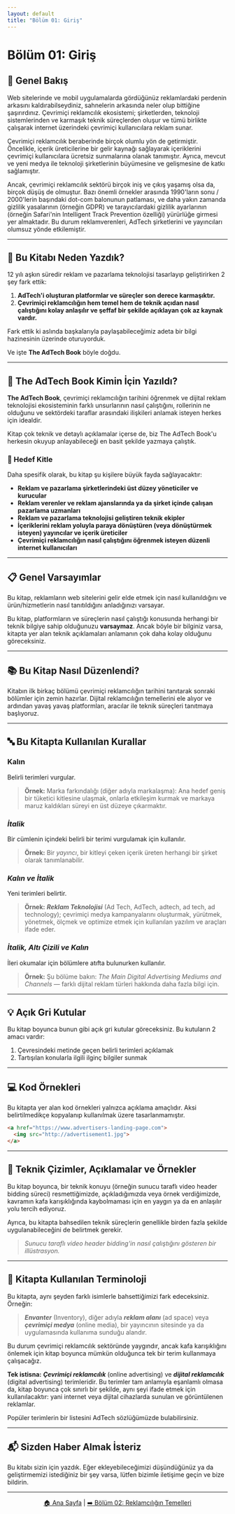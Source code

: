 ```yaml
---
layout: default
title: "Bölüm 01: Giriş"
---
```


# Bölüm 01: Giriş

## 📖 Genel Bakış

Web sitelerinde ve mobil uygulamalarda gördüğünüz reklamlardaki perdenin arkasını kaldırabilseydiniz, sahnelerin arkasında neler olup bittiğine şaşırırdınız. Çevrimiçi reklamcılık ekosistemi; şirketlerden, teknoloji sistemlerinden ve karmaşık teknik süreçlerden oluşur ve tümü birlikte çalışarak internet üzerindeki çevrimiçi kullanıcılara reklam sunar.

Çevrimiçi reklamcılık beraberinde birçok olumlu yön de getirmiştir. Öncelikle, içerik üreticilerine bir gelir kaynağı sağlayarak içeriklerini çevrimiçi kullanıcılara ücretsiz sunmalarına olanak tanımıştır. Ayrıca, mevcut ve yeni medya ile teknoloji şirketlerinin büyümesine ve gelişmesine de katkı sağlamıştır.

Ancak, çevrimiçi reklamcılık sektörü birçok iniş ve çıkış yaşamış olsa da, birçok düşüş de olmuştur. Bazı önemli örnekler arasında 1990'ların sonu / 2000'lerin başındaki dot-com balonunun patlaması, ve daha yakın zamanda gizlilik yasalarının (örneğin GDPR) ve tarayıcılardaki gizlilik ayarlarının (örneğin Safari'nin Intelligent Track Prevention özelliği) yürürlüğe girmesi yer almaktadır. Bu durum reklamverenleri, AdTech şirketlerini ve yayıncıları olumsuz yönde etkilemiştir.

---

## 🤔 Bu Kitabı Neden Yazdık?

12 yılı aşkın süredir reklam ve pazarlama teknolojisi tasarlayıp geliştirirken 2 şey fark ettik:

1. **AdTech'i oluşturan platformlar ve süreçler son derece karmaşıktır.**
2. **Çevrimiçi reklamcılığın hem temel hem de teknik açıdan nasıl çalıştığını kolay anlaşılır ve şeffaf bir şekilde açıklayan çok az kaynak vardır.**

Fark ettik ki aslında başkalarıyla paylaşabileceğimiz adeta bir bilgi hazinesinin üzerinde oturuyorduk.

Ve işte **The AdTech Book** böyle doğdu.

---

## 👥 The AdTech Book Kimin İçin Yazıldı?

**The AdTech Book**, çevrimiçi reklamcılığın tarihini öğrenmek ve dijital reklam teknolojisi ekosisteminin farklı unsurlarının nasıl çalıştığını, rollerinin ne olduğunu ve sektördeki taraflar arasındaki ilişkileri anlamak isteyen herkes için idealdir.

Kitap çok teknik ve detaylı açıklamalar içerse de, biz The AdTech Book'u herkesin okuyup anlayabileceği en basit şekilde yazmaya çalıştık.

### 🎯 Hedef Kitle

Daha spesifik olarak, bu kitap şu kişilere büyük fayda sağlayacaktır:

- **Reklam ve pazarlama şirketlerindeki üst düzey yöneticiler ve kurucular**
- **Reklam verenler ve reklam ajanslarında ya da şirket içinde çalışan pazarlama uzmanları**
- **Reklam ve pazarlama teknolojisi geliştiren teknik ekipler**
- **İçeriklerini reklam yoluyla paraya dönüştüren (veya dönüştürmek isteyen) yayıncılar ve içerik üreticiler**
- **Çevrimiçi reklamcılığın nasıl çalıştığını öğrenmek isteyen düzenli internet kullanıcıları**

---

## 📋 Genel Varsayımlar

Bu kitap, reklamların web sitelerini gelir elde etmek için nasıl kullanıldığını ve ürün/hizmetlerin nasıl tanıtıldığını anladığınızı varsayar. 

Bu kitap, platformların ve süreçlerin nasıl çalıştığı konusunda herhangi bir teknik bilgiye sahip olduğunuzu **varsaymaz**. Ancak böyle bir bilginiz varsa, kitapta yer alan teknik açıklamaları anlamanın çok daha kolay olduğunu göreceksiniz.

---

## 📚 Bu Kitap Nasıl Düzenlendi?

Kitabın ilk birkaç bölümü çevrimiçi reklamcılığın tarihini tanıtarak sonraki bölümler için zemin hazırlar. Dijital reklamcılığın temellerini ele alıyor ve ardından yavaş yavaş platformları, aracılar ile teknik süreçleri tanıtmaya başlıyoruz.

---

## 🔤 Bu Kitapta Kullanılan Kurallar

### **Kalın**

Belirli terimleri vurgular.

> **Örnek:** Marka farkındalığı (diğer adıyla markalaşma): Ana hedef geniş bir tüketici kitlesine ulaşmak, onlarla etkileşim kurmak ve markaya maruz kaldıkları süreyi en üst düzeye çıkarmaktır.

### *İtalik*

Bir cümlenin içindeki belirli bir terimi vurgulamak için kullanılır.

> **Örnek:** Bir *yayıncı*, bir kitleyi çeken içerik üreten herhangi bir şirket olarak tanımlanabilir.

### ***Kalın ve İtalik***

Yeni terimleri belirtir.

> **Örnek:** ***Reklam Teknolojisi*** (Ad Tech, AdTech, adtech, ad tech, ad technology); çevrimiçi medya kampanyalarını oluşturmak, yürütmek, yönetmek, ölçmek ve optimize etmek için kullanılan yazılım ve araçları ifade eder.

### ***İtalik, Altı Çizili ve Kalın***

İleri okumalar için bölümlere atıfta bulunurken kullanılır.

> **Örnek:** Şu bölüme bakın: *The Main Digital Advertising Mediums and Channels* — farklı dijital reklam türleri hakkında daha fazla bilgi için.

---

## 💡 Açık Gri Kutular

Bu kitap boyunca bunun gibi açık gri kutular göreceksiniz. Bu kutuların 2 amacı vardır:

1. Çevresindeki metinde geçen belirli terimleri açıklamak
2. Tartışılan konularla ilgili ilginç bilgiler sunmak

---

## 💻 Kod Örnekleri

Bu kitapta yer alan kod örnekleri yalnızca açıklama amaçlıdır. Aksi belirtilmedikçe kopyalanıp kullanılmak üzere tasarlanmamıştır.

```html
<a href="https://www.advertisers-landing-page.com">
  <img src="http://advertisement1.jpg">
</a>
```

---

## 🎨 Teknik Çizimler, Açıklamalar ve Örnekler

Bu kitap boyunca, bir teknik konuyu (örneğin sunucu taraflı video header bidding süreci) resmettiğimizde, açıkladığımızda veya örnek verdiğimizde, kavramın kafa karışıklığında kaybolmaması için en yaygın ya da en anlaşılır yolu tercih ediyoruz.

Ayrıca, bu kitapta bahsedilen teknik süreçlerin genellikle birden fazla şekilde uygulanabileceğini de belirtmek gerekir.

> *Sunucu taraflı video header bidding'in nasıl çalıştığını gösteren bir illüstrasyon.*

---

## 📝 Kitapta Kullanılan Terminoloji

Bu kitapta, aynı şeyden farklı isimlerle bahsettiğimizi fark edeceksiniz. Örneğin:

> ***Envanter*** (Inventory), diğer adıyla ***reklam alanı*** (ad space) veya ***çevrimiçi medya*** (online media), bir yayıncının sitesinde ya da uygulamasında kullanıma sunduğu alandır.

Bu durum çevrimiçi reklamcılık sektöründe yaygındır, ancak kafa karışıklığını önlemek için kitap boyunca mümkün olduğunca tek bir terim kullanmaya çalışacağız.

**Tek istisna:** ***Çevrimiçi reklamcılık*** (online advertising) ve ***dijital reklamcılık*** (digital advertising) terimleridir. Bu terimler tam anlamıyla eşanlamlı olmasa da, kitap boyunca çok sınırlı bir şekilde, aynı şeyi ifade etmek için kullanılacaktır: yani internet veya dijital cihazlarda sunulan ve görüntülenen reklamlar.

Popüler terimlerin bir listesini AdTech sözlüğümüzde bulabilirsiniz.

---

## 📬 Sizden Haber Almak İsteriz

Bu kitabı sizin için yazdık. Eğer ekleyebileceğimizi düşündüğünüz ya da geliştirmemizi istediğiniz bir şey varsa, lütfen bizimle iletişime geçin ve bize bildirin.

---

<div align="center">

[🏠 Ana Sayfa](../index.md) | [➡️ Bölüm 02: Reklamcılığın Temelleri](02-reklamciligin-temelleri.md)

</div>

